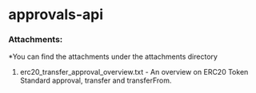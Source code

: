 # approvals-api



### **Attachments:**



\*You can find the attachments under the attachments directory



1. erc20\_transfer\_approval\_overview.txt - An overview on ERC20 Token Standard approval, transfer and transferFrom.
